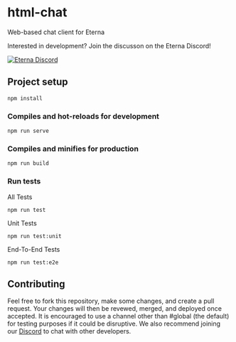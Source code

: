 # html-chat
Web-based chat client for Eterna

Interested in development? Join the discusson on the Eterna Discord!

[![Eterna Discord](https://discord.com/api/guilds/702618517589065758/widget.png?style=banner2)](https://discord.gg/KYeTwux)

## Project setup
```
npm install
```

### Compiles and hot-reloads for development
```
npm run serve
```

### Compiles and minifies for production
```
npm run build
```

### Run tests
All Tests
```
npm run test
```
Unit Tests
```
npm run test:unit
```
End-To-End Tests
```
npm run test:e2e
```

## Contributing
Feel free to fork this repository, make some changes, and create a pull request. Your changes will then be revewed, merged, and deployed once accepted. It is encouraged to use a channel other than #global (the default) for testing purposes if it could be disruptive. We also recommend joining our [Discord](https://discord.gg/KYeTwux) to chat with other developers.
